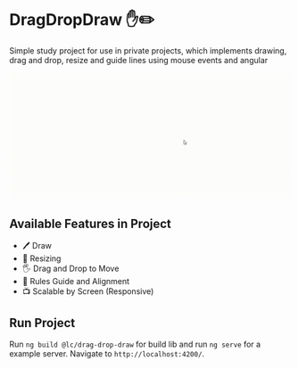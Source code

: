 # DragDropDraw :hand::pencil2:

Simple study project for use in private projects, which implements drawing, drag and drop, resize and guide lines using mouse events and angular

<p align="center">
  <img src="https://github.com/luancaike/drag-drop-draw/blob/master/docs/preview.gif" />
</p>

## Available Features in Project

* :pen: Draw 
* :triangular_ruler: Resizing
* :raised_hand_with_fingers_splayed: Drag and Drop to Move
* :straight_ruler: Rules Guide and Alignment
* :tv: Scalable by Screen (Responsive)

## Run Project

Run `ng build @lc/drag-drop-draw` for build lib and run `ng serve` for a example server. 
Navigate to `http://localhost:4200/`.
